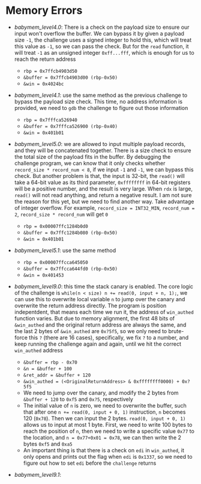 # Memory Errors
- *babymem_level4.0*: There is a check on the payload size to ensure our input won't overflow the buffer. We can bypass it by given a payload size `-1`, the challenge uses a signed integer to hold this, which will treat this value as `-1`, so we can pass the check. But for the `read` function, it will treat `-1` as an unsigned integer `0xff...fff`, which is enough for us to reach the return address
    - `rbp = 0x7ffcb4903d50`
    - `&buffer = 0x7ffcb4903d00 (rbp-0x50)`
    - `&win = 0x4024bc`
- *babymem_level4.1*: use the same method as the previous challenge to bypass the payload size check. This time, no address information is provided, we need to `gdb` the challenge to figure out those information
    - `rbp = 0x7fffca526940`
    - `&buffer = 0x7fffca526900 (rbp-0x40)`
    - `&win = 0x401b01`
- *babymem_level5.0*: we are allowed to input multiple payload records, and they will be concatenated together. There is a size check to ensure the total size of the payload fits in the buffer. By debugging the challenge program, we can know that it only checks whether `record_size * record_num < 8`, if we input `-1` and `-1`, we can bypass this check. But another problem is that, the input is 32-bit, the `read()` will take a 64-bit value as its third parameter, `0xffffffff` in 64-bit registers will be a positive number, and the result is very large. When `rdx` is large, `read()` will not read anything, and return a negative result. I am not sure the reason for this yet, but we need to find another way. Take advantage of integer overflow. For example, `record_size = INT32_MIN`, `record_num = 2`, `record_size * record_num` will get `0`
    - `rbp = 0x00007ffc1284b0d0`
    - `&buffer = 0x7ffc1284b080 (rbp-0x50)`
    - `&win = 0x401b01`   
- *babymem_level5.1*: use the same method
    - `rbp = 0x00007ffcca645050`
    - `&buffer = 0x7ffcca644fd0 (rbp-0x50)`
    - `&win = 0x401453`

- *babymem_level9.0*: this time the stack canary is enabled. The core logic of the challenge is `while(n < size) n += read(0, input + n, 1);`, we can use this to overwrite local variable `n` to jump over the canary and overwrite the return address directly. The program is position indepentdent, that means each time we run it, the address of `win_authed` function varies. But due to memory alignment, the first 48 bits of `&win_authed` and the original return address are always the same, and the last 2 bytes of `&win_authed` are `0x?5f5`, so we only need to brute-force this `?` (there are 16 cases), specifically, we fix `?` to a number, and keep running the challenge again and again, until we hit the correct `win_authed` address
    - `&buffer = rbp - 0x70`
    - `&n = &buffer + 100`
    - `&ret_addr = &buffer + 120`
    - `&win_authed = (<OriginalReturnAddress> & 0xffffffff0000) + 0x?5f5`
    - We need to jump over the canary, and modify the 2 bytes from `&buffer + 120` to `0xf5` and `0x?5`, respectively
    - The initial value of `n` is zero, we need to overwrite the buffer, such that after one `n += read(0, input + 0, 1)` instruction, `n` becomes 120 (`0x78`). Then we can input the 2 bytes. `read(0, input + 0, 1)` allows us to input at most 1 byte. First, we need to write 100 bytes to reach the position of `n`, then we need to write a specific value `0x77` to the location, and `n = 0x77+0x01 = 0x78`, we can then write the 2 bytes `0xf5` and `0xa5`
    - An important thing is that there is a check on `edi` in `win_authed`, it only opens and prints out the flag when `edi` is `0x1337`, so we need to figure out how to set `edi` before the `challenge` returns
- *babymem_level9.1*: 